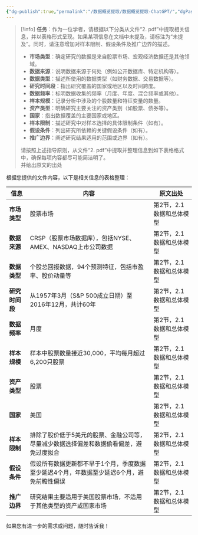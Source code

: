 ```yaml
---
{"dg-publish":true,"permalink":"/数据概览提取/数据概览提取-ChatGPT/","dgPassFrontmatter":true,"created":"2025-06-15T22:40:42.646+08:00"}
---
```



> [!info]
> **任务**：作为一位学者，请根据以下分类从文件“2. pdf”中提取相关信息，并以表格形式呈现。如果某项信息在文档中未提及，请标注为“未提及”。同时，请注意增加对样本限制、假设条件及推广边界的描述。
> 
> - **市场类型**：确定研究的数据是来自股票市场、宏观经济数据还是其他领域。
> - **数据来源**：说明数据来源于何处（例如公开数据库、特定机构等）。
> - **数据类型**：描述所使用的数据类型（如财务数据、交易数据等）。
> - **研究时间段**：指出研究覆盖的国家或地区以及时间跨度。
> - **数据频率**：标明数据收集的频率（月度、年度、混合频率或其他）。
> - **样本规模**：记录分析中涉及的个股数量和特征变量的数量。
> - **资产类型**：明确研究主要关注的资产类别（如股票、债券等）。
> - **国家**：指出数据覆盖的主要国家或地区。
> - **样本限制**：描述研究中对样本选择的具体限制条件（如有）。
> - **假设条件**：列出研究所依赖的关键假设条件（如有）。
> - **推广边界**：阐述研究结果适用的范围或边界（如有）。
> 
> 请按照上述指导原则，从文件“2. pdf”中提取并整理信息到如下表格格式中，确保每项内容都尽可能简洁明了。  
> 并给出原文的出处

根据您提供的文件内容，以下是相关信息的表格整理：

|**信息**|**内容**|**原文出处**|
|---|---|---|
|**市场类型**|股票市场|第2节，2.1 数据和总体模型|
|**数据来源**|CRSP（股票市场数据库），包括NYSE、AMEX、NASDAQ上市公司数据|第2节，2.1 数据和总体模型|
|**数据类型**|个股总回报数据，94个预测特征，包括市盈率、股价动量等|第2节，2.1 数据和总体模型|
|**研究时间段**|从1957年3月（S&P 500成立日期）至2016年12月，共计60年|第2节，2.1 数据和总体模型|
|**数据频率**|月度|第2节，2.1 数据和总体模型|
|**样本规模**|样本中股票数量接近30,000，平均每月超过6,200只股票|第2节，2.1 数据和总体模型|
|**资产类型**|股票|第2节，2.1 数据和总体模型|
|**国家**|美国|第2节，2.1 数据和总体模型|
|**样本限制**|排除了股价低于5美元的股票、金融公司等，尽量减少数据选择偏差和数据偷看偏差，避免过度拟合|第2节，2.1 数据和总体模型|
|**假设条件**|假设所有数据更新都不早于1个月，季度数据至少延迟4个月，年数据至少延迟6个月，避免前瞻性偏误|第2节，2.1 数据和总体模型|
|**推广边界**|研究结果主要适用于美国股票市场，不适用于其他类型的资产或国家市场|第2节，2.1 数据和总体模型|

如果您有进一步的需求或问题，随时告诉我！